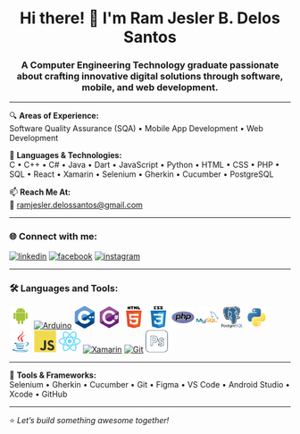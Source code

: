 <h1 align="center">Hi there! 👋 I'm Ram Jesler B. Delos Santos</h1>
<h3 align="center">A Computer Engineering Technology graduate passionate about crafting innovative digital solutions through software, mobile, and web development.</h3>

---

🔍 **Areas of Experience:**  
Software Quality Assurance (SQA) • Mobile App Development • Web Development

💬 **Languages & Technologies:**  
C • C++ • C# • Java • Dart • JavaScript • Python • HTML • CSS • PHP • SQL • React • Xamarin • Selenium • Gherkin • Cucumber • PostgreSQL

📫 **Reach Me At:**  
📧 ramjesler.delossantos@gmail.com

---

<h3 align="left">🌐 Connect with me:</h3>
<p align="left">
  <a href="https://www.linkedin.com/in/ramjeslerdelossantos/" target="_blank"><img src="https://raw.githubusercontent.com/rahuldkjain/github-profile-readme-generator/master/src/images/icons/Social/linked-in-alt.svg" alt="linkedin" height="30" width="40"/></a>
  <a href="https://www.facebook.com/jexlerrr" target="_blank"><img src="https://raw.githubusercontent.com/rahuldkjain/github-profile-readme-generator/master/src/images/icons/Social/facebook.svg" alt="facebook" height="30" width="40"/></a>
  <a href="https://www.instagram.com/jexlerr/" target="_blank"><img src="https://raw.githubusercontent.com/rahuldkjain/github-profile-readme-generator/master/src/images/icons/Social/instagram.svg" alt="instagram" height="30" width="40"/></a>
</p>

---

<h3 align="left">🛠️ Languages and Tools:</h3>
<p align="left">
  <a href="https://developer.android.com" target="_blank"><img src="https://raw.githubusercontent.com/devicons/devicon/master/icons/android/android-original-wordmark.svg" alt="Android" width="40" height="40"/></a>
  <a href="https://www.arduino.cc/" target="_blank"><img src="https://cdn.worldvectorlogo.com/logos/arduino-1.svg" alt="Arduino" width="40" height="40"/></a>
  <a href="https://www.w3schools.com/cpp/" target="_blank"><img src="https://raw.githubusercontent.com/devicons/devicon/master/icons/cplusplus/cplusplus-original.svg" alt="C++" width="40" height="40"/></a>
  <a href="https://www.w3schools.com/cs/" target="_blank"><img src="https://raw.githubusercontent.com/devicons/devicon/master/icons/csharp/csharp-original.svg" alt="C#" width="40" height="40"/></a>
  <a href="https://www.w3schools.com/html/" target="_blank"><img src="https://raw.githubusercontent.com/devicons/devicon/master/icons/html5/html5-original-wordmark.svg" alt="HTML" width="40" height="40"/></a>
  <a href="https://www.w3schools.com/css/" target="_blank"><img src="https://raw.githubusercontent.com/devicons/devicon/master/icons/css3/css3-original-wordmark.svg" alt="CSS" width="40" height="40"/></a>
  <a href="https://www.php.net/" target="_blank"><img src="https://raw.githubusercontent.com/devicons/devicon/master/icons/php/php-original.svg" alt="PHP" width="40" height="40"/></a>
  <a href="https://www.mysql.com/" target="_blank"><img src="https://raw.githubusercontent.com/devicons/devicon/master/icons/mysql/mysql-original-wordmark.svg" alt="MySQL" width="40" height="40"/></a>
  <a href="https://www.postgresql.org/" target="_blank"><img src="https://raw.githubusercontent.com/devicons/devicon/master/icons/postgresql/postgresql-original-wordmark.svg" alt="PostgreSQL" width="40" height="40"/></a>
  <a href="https://www.python.org/" target="_blank"><img src="https://raw.githubusercontent.com/devicons/devicon/master/icons/python/python-original.svg" alt="Python" width="40" height="40"/></a>
  <a href="https://www.java.com/" target="_blank"><img src="https://raw.githubusercontent.com/devicons/devicon/master/icons/java/java-original.svg" alt="Java" width="40" height="40"/></a>
  <a href="https://developer.mozilla.org/en-US/docs/Web/JavaScript" target="_blank"><img src="https://raw.githubusercontent.com/devicons/devicon/master/icons/javascript/javascript-original.svg" alt="JavaScript" width="40" height="40"/></a>
  <a href="https://reactjs.org/" target="_blank"><img src="https://raw.githubusercontent.com/devicons/devicon/master/icons/react/react-original.svg" alt="React" width="40" height="40"/></a>
  <a href="https://dotnet.microsoft.com/apps/xamarin" target="_blank"><img src="https://raw.githubusercontent.com/detain/svg-logos/master/svg/xamarin.svg" alt="Xamarin" width="40" height="40"/></a>
  <a href="https://git-scm.com/" target="_blank"><img src="https://www.vectorlogo.zone/logos/git-scm/git-scm-icon.svg" alt="Git" width="40" height="40"/></a>
  <a href="https://www.adobe.com/products/photoshop.html" target="_blank"><img src="https://raw.githubusercontent.com/devicons/devicon/master/icons/photoshop/photoshop-line.svg" alt="Photoshop" width="40" height="40"/></a>
</p>

---

🔧 **Tools & Frameworks:**  
Selenium • Gherkin • Cucumber • Git • Figma • VS Code • Android Studio • Xcode • GitHub

---

⭐ *Let’s build something awesome together!*
